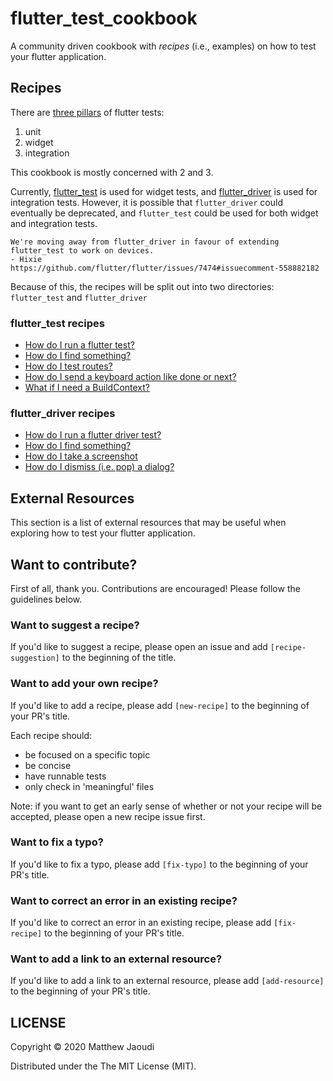 # flutter_test_cookbook

A community driven cookbook with _recipes_ (i.e., examples) on how to test your flutter application.

## Recipes

There are [three pillars](https://flutter.dev/docs/cookbook/testing) of flutter tests:
1) unit
2) widget
3) integration

This cookbook is mostly concerned with 2 and 3.

Currently, [flutter_test](https://api.flutter.dev/flutter/flutter_test/flutter_test-library.html) is used for widget tests, and [flutter_driver](https://api.flutter.dev/flutter/flutter_driver/flutter_driver-library.html) is used for integration tests. However, it is possible that `flutter_driver` could eventually be deprecated, and `flutter_test` could be used for both widget and integration tests.

    We're moving away from flutter_driver in favour of extending flutter_test to work on devices.
	- Hixie
	https://github.com/flutter/flutter/issues/7474#issuecomment-558882182

Because of this, the recipes will be split out into two directories: `flutter_test` and `flutter_driver`

### flutter_test recipes

- [How do I run a flutter test?](https://github.com/gadfly361/flutter_test_cookbook/blob/master/recipes/flutter_test/how_do_i_run_a_flutter_test)
- [How do I find something?](https://github.com/gadfly361/flutter_test_cookbook/blob/master/recipes/flutter_test/how_do_i_find_something)
- [How do I test routes?](https://github.com/gadfly361/flutter_test_cookbook/blob/master/recipes/flutter_test/how_do_i_test_routes)
- [How do I send a keyboard action like done or next?](https://github.com/gadfly361/flutter_test_cookbook/blob/master/recipes/flutter_test/how_do_i_send_a_keyboard_action)
- [What if I need a BuildContext?](https://github.com/gadfly361/flutter_test_cookbook/blob/master/recipes/flutter_test/what_if_i_need_build_context)

### flutter_driver recipes

- [How do I run a flutter driver test?](https://github.com/gadfly361/flutter_test_cookbook/blob/master/recipes/flutter_driver/how_do_i_run_a_flutter_driver_test)
- [How do I find something?](https://github.com/gadfly361/flutter_test_cookbook/blob/master/recipes/flutter_driver/how_do_i_find_something)
- [How do I take a screenshot](https://github.com/gadfly361/flutter_test_cookbook/blob/master/recipes/flutter_driver/how_do_i_take_a_screenshot)
- [How do I dismiss (i.e. pop) a dialog?](https://github.com/gadfly361/flutter_test_cookbook/blob/master/recipes/flutter_driver/how_do_i_pop_dialog)

## External Resources

This section is a list of external resources that may be useful when exploring how to test your flutter application.

## Want to contribute?

First of all, thank you. Contributions are encouraged!  Please follow the guidelines below.

### Want to suggest a recipe?

If you'd like to suggest a recipe, please open an issue and add `[recipe-suggestion]` to the beginning of the title.

### Want to add your own recipe?

If you'd like to add a recipe, please add `[new-recipe]` to the beginning of your PR's title.

Each recipe should:

- be focused on a specific topic
- be concise
- have runnable tests
- only check in 'meaningful' files

Note: if you want to get an early sense of whether or not your recipe will be accepted, please open a new recipe issue first.

### Want to fix a typo?

If you'd like to fix a typo, please add `[fix-typo]` to the beginning of your PR's title.

### Want to correct an error in an existing recipe?

If you'd like to correct an error in an existing recipe, please add `[fix-recipe]` to the beginning of your PR's title.

### Want to add a link to an external resource?

If you'd like to add a link to an external resource, please add `[add-resource]` to the beginning of your PR's title.

## LICENSE

Copyright © 2020 Matthew Jaoudi

Distributed under the The MIT License (MIT).
